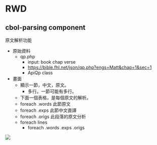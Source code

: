 # RWD

## cbol-parsing component

原文解析功能
- 原始資料
    -  qp.php
        -  input: book chap verse
        -  https://bible.fhl.net/json/qp.php?engs=Matt&chap=1&sec=1
        -  ApiQp class
- 畫面
    - 顯示一節，中文，原文。
        - 多行。一節可能有多行。
    - 下面一個表格，是每個原文的解析。
    - foreach .words 此節原文
    - foreach .exps 此節中文直譯
    - foreach .origs 此段落的原文分析
    - foreach lines
        - foreach .words .exps .origs

![](https://i.imgur.com/yLfjmgv.png)

```plantuml

```